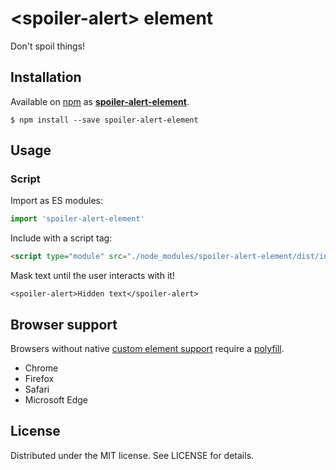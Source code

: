 # &lt;spoiler-alert&gt; element

Don&#039;t spoil things!

## Installation
Available on [npm](https://www.npmjs.com/) as [**spoiler-alert-element**](https://www.npmjs.com/package/spoiler-alert-element).
```
$ npm install --save spoiler-alert-element
```

## Usage

### Script

Import as ES modules:

```js
import 'spoiler-alert-element'
```

Include with a script tag:

```html
<script type="module" src="./node_modules/spoiler-alert-element/dist/index.js">
```

Mask text until the user interacts with it!

```
<spoiler-alert>Hidden text</spoiler-alert>
```

## Browser support

Browsers without native [custom element support][support] require a [polyfill][].
- Chrome
- Firefox
- Safari
- Microsoft Edge

[support]: https://caniuse.com/custom-elementsv1
[polyfill]: https://github.com/webcomponents/custom-elements

## License

Distributed under the MIT license. See LICENSE for details.